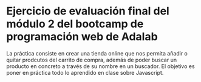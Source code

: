 # Ejercicio de evaluación final del módulo 2 del bootcamp de programación web de Adalab
La práctica consiste en crear una tienda online que nos permita añadir o quitar prodcutos del carrito de compra, además de poder buscar un producto en concreto a través de su nombre en un buscador. El objetivo es poner en práctica todo lo aprendido en clase sobre Javascript.
